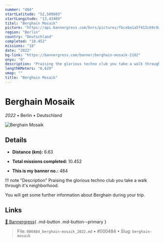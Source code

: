 ```yaml
---
nummer: "484"
startLatitude: "52,509603"
startLongitude: "13,43469"
titel: "Berghain Mosaik"
picture: "https://api.bannergress.com/bnrs/pictures/fbceba1a5f412c69c9a424997b50b9c8"
region: "Berlin"
country: "Deutschland"
completed: "10.452"
missions: "18"
date: "2022"
bg-link: "https://bannergress.com/banner/berghain-mosaik-2102"
onyx: "0"
description: "Praising the glorious techno club you take a walk through it's neighborhood.\n\nYou will get some further information about Berghain during your trip."
lengthKMeters: "6,629"
umap: ""
title: "Berghain Mosaik"
---
```

# Berghain Mosaik

*2022* • Berlin • Deutschland

![Berghain Mosaik](https://api.bannergress.com/bnrs/pictures/fbceba1a5f412c69c9a424997b50b9c8)

## Details
- **Distance (km):** 6.63

- **Total missions completed:** 10.452
- **This is my banner no.:** 484


!!! note "Description"
    Praising the glorious techno club you take a walk through it's neighborhood.

You will get some further information about Berghain during your trip.



## Links
[🔗 Bannergress](https://bannergress.com/banner/berghain-mosaik-2102){ .md-button .md-button--primary }



> File: `000484_berghain-mosaik_2022.md` • #000484 • Slug: `berghain-mosaik`
